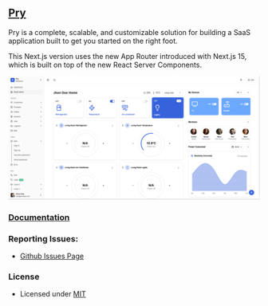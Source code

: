 ## [Pry](https://pry-nextjs-pro.vercel.app/)

Pry is a complete, scalable, and customizable solution for building a SaaS application built to get you started on the right foot.

This Next.js version uses the new App Router introduced with Next.js 15, which is built on top of the new React Server Components.


[![Pry](./thumbnail.png)](https://pry-nextjs-pro.vercel.app/)

### [Documentation](https://pry-docs.vercel.app/)

### Reporting Issues:

- [Github Issues Page](https://github.com/fiqryx/prykit-nextjs-pro/issues)


### License

- Licensed under [MIT](https://github.com/fiqryx/prykit-nextjs-pro/blob/main/LICENSE)